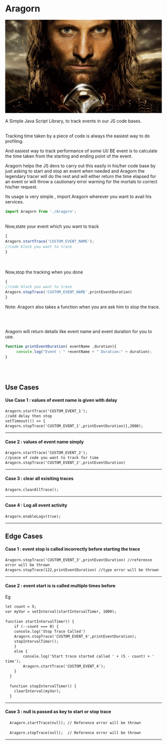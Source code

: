 # Aragorn
![The Strider](images/aragorn.jpg)


A Simple Java Script Library, to track events in our JS code bases.

<br>
Tracking time taken by a piece of code is always the easiest way to do profiling.

And easiest way to track performance of some UI/ BE event is to calculate the time taken from the starting and ending point of the event.

Aragorn helps the JS devs to carry out this easily in his/her code base by just asking to start and stop an event when needed and Aragorn the legendary tracer will do the rest and will either return the time elapsed for an event or will throw a cautionary error warning for the mortals to correct his/her request.

Its usage is very simple , import Aragorn wherever you want to avail his services.

```javascript
import Aragorn from './Aragorn';
```

<br>
Now,state your event which you want to track 

```javascript
{
Aragorn.startTrace('CUSTOM_EVENT_NAME');
//code block you want to trace
}
```

<br>

<br>
Now,stop the tracking when you done

```javascript
{
//code block you want to trace
Aragorn.stopTrace('CUSTOM_EVENT_NAME',printEventDuration)
}
```

Note: Aragorn also takes a function when you are ask him to stop the trace.

<br>
<br>

Aragorn will return details like event name and event duration for you to use.

```javascript
function printEventDuration( eventName ,duration){
     console.log("Event : " +eventName + " Duration:" + duration);
}
```

<br>

<br>

## Use Cases

#### Use Case 1 : values of event name is given with delay

```
Aragorn.startTrace('CUSTOM_EVENT_1');
//add delay then stop
setTimeout(() => { Aragorn.stopTrace('CUSTOM_EVENT_1',printEventDuration)},2000);
```
---
#### Case 2 : values of event name simply
```
Aragorn.startTrace('CUSTOM_EVENT_2');
//piece of code you want to track for time
Aragorn.stopTrace('CUSTOM_EVENT_2',printEventDuration)
```
---
#### Case 3 : clear all exisiting traces
```
Aragorn.clearAllTrace();
```

---
#### Case 4 : Log all event activity
```
Aragorn.enableLogs(true);
```
---
## Edge Cases

#### Case 1  : event stop is called incorrectly before starting the trace
```
Aragorn.stopTrace('CUSTOM_EVENT_3',printEventDuration) //reference error will be thrown 
Aragorn.stopTrace(122,printEventDuration) //type error will be thrown
```
---

#### Case 2  : event start is  is called multiple times before 

Eg 
```
let count = 5;
var myVar = setInterval(startIntervalTimer, 1000);

function startIntervalTimer() {
    if (--count === 0) {
    console.log('Stop Trace Called')
    Aragorn.stopTrace('CUSTOM_EVENT_4',printEventDuration);
    stopIntervalTimer();
    }
    else {
        console.log('Start trace started called ' + (5 - count) + ' time');
        Aragorn.startTrace('CUSTOM_EVENT_4');
    }
  }
  
  function stopIntervalTimer() {
    clearInterval(myVar);
  }
```
---
#### Case 3  : null is passed as key to start or stop trace
```
  Aragorn.startTrace(null); // Reference error will be thrown

  Aragorn.stopTrace(null);  // Reference error will be thrown
```
---
